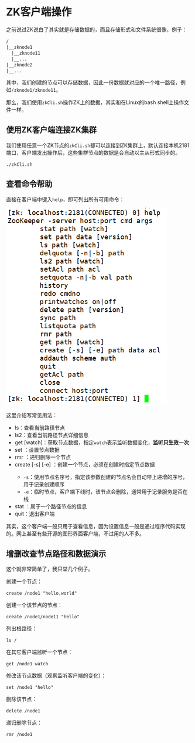 # ZK客户端操作

之前说过ZK说白了其实就是存储数据的，而且存储形式和文件系统很像，例子：
```
/
|__zknode1
  |__zknode11
  |__...
|__zknode2
|__...
```

其中，我们创建的节点可以存储数据，因此一份数据就对应的一个唯一路径，例如`/zknode1/zknode11`。

那么，我们使用`zkCli.sh`操作ZK上的数据，其实和在Linux的bash shell上操作文件一样。

## 使用ZK客户端连接ZK集群

我们使用任意一个ZK节点的`zkCli.sh`都可以连接到ZK集群上，默认连接本机2181端口，客户端发出操作后，这些集群节点的数据是会自动以主从形式同步的。

```
./zkCli.sh
```

## 查看命令帮助

直接在客户端中键入`help`，即可列出所有可用命令：

![](res/1.png)

这里介绍写常见用法：

* ls：查看当前路径节点
* ls2：查看当前路径节点详细信息
* get <path> [watch]：获取节点数据，指定`watch`表示监听数据变化，**监听只生效一次**
* set <path> <data>：设置节点数据
* rmr <path>：递归删除一个节点
* create [-s] [-e] <path> <data>：创建一个节点，必须在创建时指定节点数据
  * `-s`：使用节点名序号，指定该参数创建的节点名会自动带上递增的序号，用于记录创建顺序
  * `-e`：临时节点，客户端下线时，该节点会删除，通常用于记录服务是否在线
* stat <path>：属于一个路径节点的信息
* quit：退出客户端

其实，这个客户端一般只用于查看信息，因为设置信息一般是通过程序代码实现的。网上甚至有些开源的图形界面客户端，不过用的人不多。

## 增删改查节点路径和数据演示

这个就非常简单了，我只举几个例子。

创建一个节点：
```
create /node1 "hello,world"
```

创建一个该节点的节点：
```
create /node1/node11 "hello"
```

列出根路径：
```
ls /
```

在其它客户端监听一个节点：
```
get /node1 watch
```

修改该节点数据（观察监听客户端的变化）：
```
set /node1 "hello"
```

删除该节点：
```
delete /node1
```

递归删除节点：
```
rmr /node1
```
